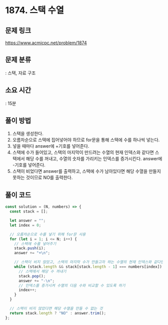 # 1874. 스택 수열

## 문제 링크

https://www.acmicpc.net/problem/1874

## 문제 분류

: 스택, 자료 구조

## 소요 시간

: 15분

## 풀이 방법

1. 스택을 생성한다.
2. 오름차순으로 스택에 집어넣어야 하므로 for문을 통해 스택에 수를 하나씩 넣는다.
3. 넣을 때마다 answer에 +기호를 넣어준다.
4. 스택에 수가 들어있고, 스택의 마지막이 만드려는 수열의 현재 인덱스와 같다면 스택에서 해당 수를 꺼내고, 수열의 숫자를 가리키는 인덱스를 증가시킨다. answer에 -기호를 넣어준다.
5. 스택이 비었다면 answer를 출력하고, 스택에 수가 남아있다면 해당 수열을 만들지 못하는 것이므로 NO를 출력한다.

## 풀이 코드

```js
const solution = (N, numbers) => {
  const stack = [];

  let answer = "";
  let index = 0;

  // 오름차순으로 수를 넣기 위해 for문 사용
  for (let i = 1; i <= N; i++) {
    // 스택에 수를 넣어주기
    stack.push(i);
    answer += "+\n";

    // 스택이 비지 않았고, 스택의 마지막 수가 만들고자 하는 수열의 현재 인덱스와 같다면
    while (stack.length && stack[stack.length - 1] === numbers[index]) {
      // 스택에서 해당 수 꺼내기
      stack.pop();
      answer += "-\n";
      // 인덱스를 증가시켜 수열의 다음 수와 비교할 수 있도록 하기
      index++;
    }
  }

  // 스택이 비지 않았다면 해당 수열을 만들 수 없는 것
  return stack.length ? "NO" : answer.trim();
};
```
